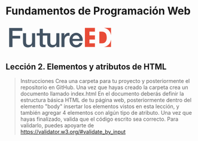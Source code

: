 # Fundamentos de Programación Web

<svg class="header-logo" version="1.1" id="Layer_1" xmlns="http://www.w3.org/2000/svg" xmlns:xlink="http://www.w3.org/1999/xlink" x="0px" y="0px" width="291px" height="71.338px" viewBox="0 0 291 71.338" enable-background="new 0 0 291 71.338" xml:space="preserve">
<g>
 <g>
  <path fill="#E84B37" d="M269.23,42.836c0.696-1.89,1.053-4.233,1.053-6.985c0-2.516-0.262-4.815-0.753-6.841
   c-0.474-1.999-1.279-3.747-2.38-5.164c-1.106-1.418-2.567-2.51-4.375-3.264c-1.817-0.762-3.742-1.146-6.437-1.146H250.5v31.275
   h7.464c1.567,0,3.118-0.256,4.584-0.765c1.443-0.496,2.768-1.341,3.908-2.509C267.607,46.277,268.539,44.727,269.23,42.836"></path>
  <path fill="#E84B37" d="M267.995,10.957c2.848,1.05,5.36,2.662,7.438,4.76c2.091,2.113,3.737,4.782,4.918,7.945
   c0.622,1.684,1.077,3.55,1.364,5.562V9.588H262.33C264.307,9.834,266.204,10.293,267.995,10.957"></path>
  <path fill="#E84B37" d="M280.671,45.119c-0.957,3.149-2.428,5.922-4.361,8.21c-1.944,2.314-4.401,4.141-7.293,5.459
   c-1.868,0.852-3.976,1.42-6.286,1.733h18.983V40.327C281.481,41.992,281.132,43.595,280.671,45.119"></path>
  <polygon fill="#E84B37" points="223.982,50.779 223.982,40.704 238.67,40.704 238.67,29.513 223.982,29.513 223.982,19.444
   238.67,19.444 238.67,9.588 211.909,9.588 211.909,60.521 238.67,60.521 238.67,50.779   "></polygon>
 </g>
 <polygon fill="#435363" points="9.285,9.806 44.462,9.806 44.462,17.514 18.204,17.514 18.204,30.848 38.76,30.848 38.76,38.128
  18.204,38.128 18.204,60.742 9.285,60.742  "></polygon>
 <path fill="#435363" d="M78.712,60.748h-7.999v-5.136H70.57c-1.005,1.857-2.496,3.338-4.454,4.457
  c-1.986,1.119-3.99,1.681-6.034,1.681c-4.852,0-8.359-1.205-10.53-3.617c-2.157-2.39-3.249-6.021-3.249-10.87V23.856h8.144v22.621
  c0,3.236,0.612,5.515,1.848,6.841c1.237,1.338,2.979,2.006,5.208,2.006c1.714,0,3.146-0.26,4.282-0.782
  c1.144-0.533,2.073-1.23,2.781-2.11c0.717-0.879,1.227-1.932,1.545-3.172c0.307-1.235,0.458-2.571,0.458-3.998V23.856h8.142V60.748
  z"></path>
 <path fill="#435363" d="M149.168,23.856h7.631v7.143h0.142c0.234-1.009,0.708-1.985,1.394-2.933
  c0.689-0.946,1.521-1.815,2.496-2.598c0.98-0.788,2.055-1.419,3.245-1.893c1.194-0.479,2.405-0.721,3.636-0.721
  c0.957,0,1.61,0.025,1.97,0.085c0.354,0.031,0.721,0.086,1.108,0.132v7.849c-0.58-0.094-1.163-0.181-1.753-0.25
  c-0.592-0.076-1.179-0.105-1.754-0.105c-1.376,0-2.671,0.279-3.887,0.815c-1.21,0.552-2.273,1.36-3.171,2.433
  c-0.908,1.078-1.621,2.39-2.138,3.963c-0.522,1.568-0.789,3.367-0.789,5.418v17.548h-8.13V23.856z"></path>
 <path fill="#435363" d="M197.5,49.811c-0.713,1.736-1.71,3.066-3.016,3.983c-1.452,1.021-3.372,1.53-5.748,1.53
  c-1.708,0-3.179-0.296-4.418-0.897c-1.24-0.585-2.265-1.384-3.065-2.384c-0.808-1.002-1.417-2.168-1.821-3.497
  c-0.414-1.331-0.607-2.709-0.607-4.141h27.111c0.331-2.749,0.16-5.431-0.538-8.025c-0.685-2.594-1.793-4.886-3.309-6.888
  c-1.526-1.99-3.446-3.597-5.749-4.812c-2.31-1.214-4.913-1.825-7.814-1.825c-2.755,0-5.228,0.532-7.421,1.573
  c-2.192,1.053-4.052,2.46-5.603,4.246c-1.542,1.79-2.732,3.851-3.567,6.217c-0.823,2.345-1.242,4.827-1.242,7.446
  c0,2.856,0.396,5.471,1.174,7.855c0.787,2.372,1.954,4.418,3.494,6.127c1.548,1.721,3.439,3.056,5.68,3.995
  c2.225,0.952,4.792,1.435,7.695,1.435c2,0,3.914-0.276,5.748-0.827c1.826-0.546,3.486-1.354,4.961-2.423
  c1.472-1.071,2.727-2.394,3.774-3.958c0.943-1.403,1.615-2.993,2.055-4.731H197.5z M179.645,35.204
  c0.502-1.184,1.165-2.216,1.999-3.101c0.837-0.878,1.831-1.571,2.989-2.065c1.176-0.511,2.472-0.758,3.893-0.758
  c1.378,0,2.631,0.271,3.752,0.814c1.11,0.555,2.055,1.276,2.845,2.149c0.788,0.881,1.408,1.92,1.861,3.098
  c0.453,1.195,0.727,2.424,0.819,3.72h-18.978C178.871,37.688,179.152,36.391,179.645,35.204"></path>
 <path fill="#435363" d="M135.44,23.856v21.401c0,1.431-0.156,2.761-0.462,4.002c-0.306,1.24-0.818,2.293-1.536,3.172
  c-0.714,0.88-1.646,1.577-2.786,2.11c-1.138,0.522-2.56,0.782-4.274,0.782c-2.23,0-3.975-0.668-5.216-2.006
  c-1.231-1.326-1.847-3.604-1.847-6.841V23.856H99.28V12.016h-8.136v11.841h-8.161v6.065h8.161v21.768
  c0.042,1.517,0.194,2.878,0.461,4.066c0.256,1.187,0.754,2.171,1.496,2.962c0.739,0.783,1.765,1.382,3.065,1.779
  c1.312,0.401,3.04,0.609,5.184,0.609c0.892,0,1.777-0.048,2.636-0.142c0.849-0.1,1.738-0.193,2.64-0.29v-6.271
  c-0.572,0.138-1.141,0.219-1.716,0.236c-0.568,0.024-1.136,0.042-1.709,0.042c-0.912,0-1.622-0.115-2.141-0.319
  c-0.526-0.216-0.917-0.536-1.182-0.967c-0.253-0.422-0.424-0.947-0.496-1.568c-0.077-0.62-0.102-1.361-0.102-2.208V29.922h11.902
  v17.341c0,4.849,1.08,8.48,3.25,10.87c2.16,2.412,5.662,3.617,10.518,3.617c2.048,0,4.059-0.562,6.032-1.681
  c1.973-1.119,3.461-2.6,4.458-4.457h0.148v5.13h7.986V23.856H135.44z"></path>
</g>
</svg>

## Lección 2. Elementos y atributos de HTML

> Instrucciones
Crea una carpeta para tu proyecto y posteriormente el repositorio en GitHub. Una vez que hayas creado la carpeta crea un documento llamado index.html
En el documento deberás definir la estructura básica HTML de tu página web, posteriormente dentro del elemento "body" insertar los elementos vistos en esta lección, y también agregar 4 elementos con algún tipo de atributo.
Una vez que hayas finalizado, valida que el código escrito sea correcto. Para validarlo, puedes apoyarte de <https://validator.w3.org/#validate_by_input>


